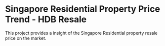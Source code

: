 # Singapore Residential Property Price Trend - HDB Resale

This project provides a insight of the Singapore Residential property resale price on the market.
